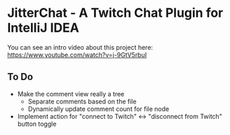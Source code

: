 # JitterChat - A Twitch Chat Plugin for IntelliJ IDEA

You can see an intro video about this project here: https://www.youtube.com/watch?v=j-9GtV5rbuI

## To Do

* Make the comment view really a tree
  * Separate comments based on the file
  * Dynamically update comment count for file node
* Implement action for "connect to Twitch" <-> "disconnect from Twitch" button toggle
